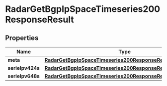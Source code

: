 

# RadarGetBgpIpSpaceTimeseries200ResponseResult


## Properties

| Name | Type | Description | Notes |
|------------ | ------------- | ------------- | -------------|
|**meta** | [**RadarGetBgpIpSpaceTimeseries200ResponseResultMeta**](RadarGetBgpIpSpaceTimeseries200ResponseResultMeta.md) |  |  |
|**serieIpv424s** | [**RadarGetBgpIpSpaceTimeseries200ResponseResultSerieIpv424s**](RadarGetBgpIpSpaceTimeseries200ResponseResultSerieIpv424s.md) |  |  |
|**serieIpv648s** | [**RadarGetBgpIpSpaceTimeseries200ResponseResultSerieIpv648s**](RadarGetBgpIpSpaceTimeseries200ResponseResultSerieIpv648s.md) |  |  |



